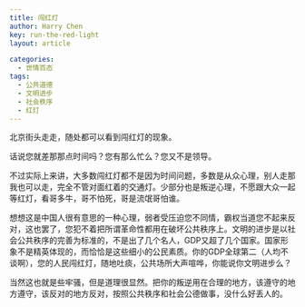 ```yaml
---
title: 闯红灯
author: Harry Chen
key: run-the-red-light
layout: article

categories:
  - 世情百态
tags:
  - 公共道德
  - 文明进步
  - 社会秩序
  - 红灯
---
```


  北京街头走走，随处都可以看到闯红灯的现象。

  话说您就差那那点时间吗？您有那么忙么？您又不是领导。

  不过实际上来讲，大多数闯红灯都不是因为时间问题，多数是从众心理，别人走那我也可以走，完全不管对面红着的交通灯。少部分也是叛逆心理，不愿跟大众一起等红灯，看哥多牛，哥不怕死，哥是流氓哥怕谁。

  想想这是中国人很有意思的一种心理，弱者受压迫您不同情，霸权当道您不起来反对，这也罢了，您犯不着把所谓革命性都用在破坏公共秩序上。文明的进步是以社会公共秩序的完善为标准的，不是出了几个名人，GDP又超了几个国家。国家形象不是精英体现的，而恰恰是这些细小的公民素质。你的GDP全球第二（人均不谈啊），您的人民闯红灯，随地吐痰，公共场所大声喧哗，你能说你文明进步么？

  当然这也就是些牢骚，但是道理很显然。把你的叛逆用在合理的地方，该遵守的地方遵守，该反对的地方反对，按照公共秩序和社会公德做事，没什么好丢人的。
